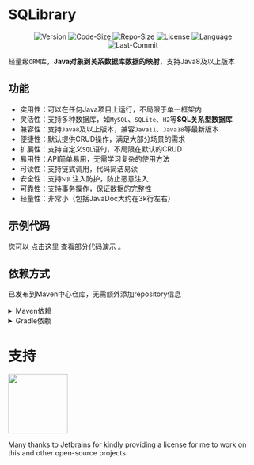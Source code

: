<!--- @formatter:off --->
# SQLibrary

<div style="text-align: center;">

![Version](https://img.shields.io/github/v/release/huanmeng-qwq/SQLibrary?style=plastic)
![Code-Size](https://img.shields.io/github/languages/code-size/huanmeng-qwq/SQLibrary?style=plastic)
![Repo-Size](https://img.shields.io/github/repo-size/huanmeng-qwq/SQLibrary?style=plastic)
![License](https://img.shields.io/github/license/huanmeng-qwq/SQLibrary?style=plastic)
![Language](https://img.shields.io/github/languages/top/huanmeng-qwq/SQLibrary?style=plastic)
![Last-Commit](https://img.shields.io/github/last-commit/huanmeng-qwq/SQLibrary?style=plastic)
</div>

轻量级`ORM`库，**Java对象到关系数据库数据的映射**，支持Java8及以上版本

## 功能
* 实用性：可以在任何Java项目上运行，不局限于单一框架内
* 灵活性：支持多种数据库，如`MySQL`、`SQLite`、`H2`等**SQL关系型数据库**
* 兼容性：支持`Java8`及以上版本，兼容`Java11`、`Java18`等最新版本
* 便捷性：默认提供CRUD操作，满足大部分场景的需求
* 扩展性：支持自定义`SQL`语句，不局限在默认的CRUD
* 易用性：API简单易用，无需学习复杂的使用方法
* 可读性：支持链式调用，代码简洁易读
* 安全性：支持`SQL`注入防护，防止恶意注入
* 可靠性：支持事务操作，保证数据的完整性
* 轻量性：非常小（包括JavaDoc大约在3k行左右）

## 示例代码

您可以 [点击这里](src/test/java/me/huanmeng/util/sql/SQLibraryTest.java) 查看部分代码演示 。

## 依赖方式

已发布到Maven中心仓库，无需额外添加repository信息
<details>
<summary>Maven依赖</summary>

```xml
<build>
    <plugins>
        <plugin>
            <groupId>org.apache.maven.plugins</groupId>
            <artifactId>maven-shade-plugin</artifactId>
            <version>3.2.3</version>
            <executions>
                <execution>
                    <phase>package</phase>
                    <goals>
                        <goal>shade</goal>
                    </goals>
                </execution>
            </executions>
            <configuration>
                <relocations>
                    <relocation>
                        <pattern>me.huanmeng.opensource.bukkit.gui</pattern>
                        <!-- 将 'com.yourpackage' 替换为你的包名 -->
                        <shadedPattern>com.yourpackage.gui</shadedPattern>
                    </relocation>
                </relocations>
            </configuration>
        </plugin>
    </plugins>
</build>

<dependencies>
    <dependency>
        <groupId>com.huanmeng-qwq</groupId>
        <artifactId>SQLibrary</artifactId>
        <version>2.2.9</version>
    </dependency>
</dependencies>
```

</details>

<details>
<summary>Gradle依赖</summary>

```groovy
plugins {
    id 'com.github.johnrengelman.shadow' version '8.1.1'
}

repositories {
    mavenCentral()
}

dependencies {
    api "com.huanmeng-qwq:SQLibrary:2.2.9"
}

shadowJar {
    // 将 'com.yourpackage' 替换为你的包名
    relocate 'me.huanmeng.opensource.bukkit.gui', 'com.yourpackage.huanemng.sqlibrary'
}
```

</details>

# 支持
[<img src="https://resources.jetbrains.com/storage/products/company/brand/logos/jb_beam.svg" alt="" width="120">](https://www.jetbrains.com/?from=https://github.com/huanmeng-qwq/SQLibrary)

Many thanks to Jetbrains for kindly providing a license for me to work on this and other open-source projects.